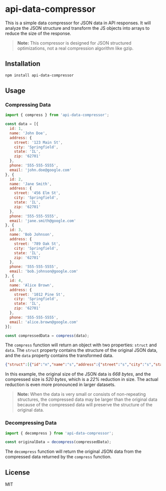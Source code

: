 # api-data-compressor

This is a simple data compressor for JSON data in API responses. It will analyze the JSON structure and transform the JS objects into arrays to reduce the size of the response.

> **Note:** This compressor is designed for JSON structured optimizations, not a real compression algorithm like gzip.

## Installation

```bash
npm install api-data-compressor
```

## Usage

### Compressing Data

```javascript
import { compress } from 'api-data-compressor';

const data = [{
  id: 1,
  name: 'John Doe',
  address: {
    street: '123 Main St',
    city: 'Springfield',
    state: 'IL',
    zip: '62701'
  },
  phone: '555-555-5555',
  email: 'john.doe@google.com'
}, {
  id: 2,
  name: 'Jane Smith',
  address: {
    street: '456 Elm St',
    city: 'Springfield',
    state: 'IL',
    zip: '62701'
  },
  phone: '555-555-5555',
  email: 'jane.smith@google.com'
}, {
  id: 3,
  name: 'Bob Johnson',
  address: {
    street: '789 Oak St',
    city: 'Springfield',
    state: 'IL',
    zip: '62701'
  },
  phone: '555-555-5555',
  email: 'bob.johnson@google.com'
}, {
  id: 4,
  name: 'Alice Brown',
  address: {
    street: '1012 Pine St',
    city: 'Springfield',
    state: 'IL',
    zip: '62701'
  },
  phone: '555-555-5555',
  email: 'alice.brown@google.com'
}];

const compressedData = compress(data);
```

The `compress` function will return an object with two properties: `struct` and `data`. The `struct` property contains the structure of the original JSON data, and the `data` property contains the transformed data.

```json
{"struct":[{"id":"n","name":"s","address":{"street":"s","city":"s","state":"s","zip":"s"},"phone":"s","email":"s"}],"data":[[1,"John Doe",["123 Main St","Springfield","IL","62701"],"555-555-5555","john.doe@google.com"],[2,"Jane Smith",["456 Elm St","Springfield","IL","62701"],"555-555-5555","jane.smith@google.com"],[3,"Bob Johnson",["789 Oak St","Springfield","IL","62701"],"555-555-5555","bob.johnson@google.com"],[4,"Alice Brown",["1012 Pine St","Springfield","IL","62701"],"555-555-5555","alice.brown@google.com"]]}
```

In this example, the original size of the JSON data is _668 bytes_, and the compressed size is _520 bytes_, which is a _22%_ reduction in size. The actual reduction is even more pronounced in larger datasets.

> **Note:** When the data is very small or consists of non-repeating structures, the compressed data may be larger than the original data because of the compressed data will preserve the structure of the original data.

### Decompressing Data

```javascript
import { decompress } from 'api-data-compressor';

const originalData = decompress(compressedData);
```

The `decompress` function will return the original JSON data from the compressed data returned by the `compress` function.

## License
MIT
